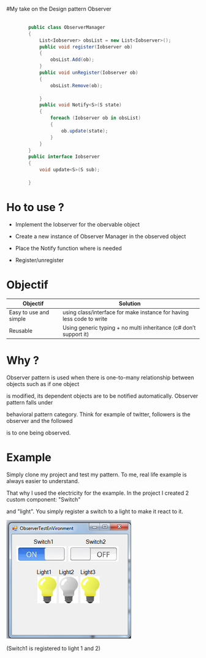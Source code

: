 #My take on the Design pattern Observer
```csharp

        public class ObserverManager
        {
            List<Iobserver> obsList = new List<Iobserver>();
            public void register(Iobserver ob)
            {
                obsList.Add(ob);
            }
            public void unRegister(Iobserver ob)
            {
                obsList.Remove(ob);

            }
            public void Notify<S>(S state)
            {
                foreach (Iobserver ob in obsList)
                {
                    ob.update(state);
                }
            }
        }
        public interface Iobserver
        {
            void update<S>(S sub);

        }
```
# Ho to use ?

* Implement the Iobserver for the obervable object

* Create a new instance of Observer Manager in the observed object

* Place the Notify function where is needed

* Register/unregister 

# Objectif 

| Objectif  | Solution |
| ------------- | ------------- |
| Easy to use and simple | using class/interface for make instance for having less code to write   |
| Reusable | Using generic typing + no multi inheritance (c# don’t support it)  |



# Why ?

Observer pattern is used when there is one-to-many relationship between objects such as if one object

is modified, its dependent objects are to be notified automatically. Observer pattern falls under 

behavioral pattern category. Think for example of twitter, followers is the observer and the followed 

is to one being observed.

# Example

Simply clone my project and test my pattern. To me, real life example is always easier to understand. 

That why I used the electricity for the example. In the project I created 2 custom component: "Switch"

and "light". You simply register a switch to a light to make it react to it.

 

![alt tag](https://raw.githubusercontent.com/JGLaferte/Observer/master/lightExemple.png)

(Switch1 is registered to light 1 and 2)



  
